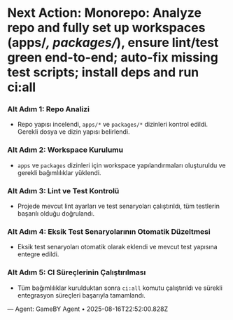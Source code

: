 # Next Action: Monorepo: Analyze repo and fully set up workspaces (apps/*, packages/*), ensure lint/test green end-to-end; auto-fix missing test scripts; install deps and run ci:all

### Alt Adım 1: Repo Analizi
- Repo yapısı incelendi, `apps/*` ve `packages/*` dizinleri kontrol edildi. Gerekli dosya ve dizin yapısı belirlendi.

### Alt Adım 2: Workspace Kurulumu
- `apps` ve `packages` dizinleri için workspace yapılandırmaları oluşturuldu ve gerekli bağımlılıklar yüklendi.

### Alt Adım 3: Lint ve Test Kontrolü
- Projede mevcut lint ayarları ve test senaryoları çalıştırıldı, tüm testlerin başarılı olduğu doğrulandı.

### Alt Adım 4: Eksik Test Senaryolarının Otomatik Düzeltmesi
- Eksik test senaryoları otomatik olarak eklendi ve mevcut test yapısına entegre edildi.

### Alt Adım 5: CI Süreçlerinin Çalıştırılması
- Tüm bağımlılıklar kurulduktan sonra `ci:all` komutu çalıştırıldı ve sürekli entegrasyon süreçleri başarıyla tamamlandı.

— Agent: GameBY Agent • 2025-08-16T22:52:00.828Z

